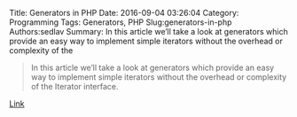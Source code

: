 Title: Generators in PHP
Date: 2016-09-04 03:26:04
Category: Programming
Tags: Generators, PHP
Slug:generators-in-php
Authors:sedlav
Summary: In this article we’ll take a look at generators which provide an easy way to implement simple iterators without the overhead or complexity of the 

> In this article we’ll take a look at generators which provide an easy way to implement simple iterators without the overhead or complexity of the Iterator interface.

[Link](https://www.sitepoint.com/generators-in-php/)
